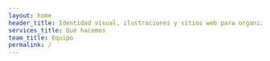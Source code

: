 ```yaml
---
layout: home
header_title: Identidad visual, ilustraciones y sitios web para organizaciones conscientes y amigables.
services_title: Qué hacemos
team_title: Equipo
permalink: /
---
```

